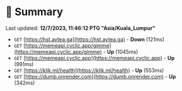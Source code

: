 # 📖 Summary
Last updated: **12/7/2023, 11:46:12 PTG "Asia/Kuala_Lumpur"**

- `GET` [https://hst.aytea.ga](https://hst.aytea.ga) - **Down** (121ms)
- `GET` [https://memeapi.cyclic.app/gimme](https://memeapi.cyclic.app/gimme) - **Up** (1045ms)
- `GET` [https://memeapi.cyclic.app](https://memeapi.cyclic.app) - **Up** (991ms)
- `GET` [https://klik.ml/health](https://klik.ml/health) - **Up** (553ms)
- `GET` [https://dumb.onrender.com](https://dumb.onrender.com) - **Up** (342ms)
